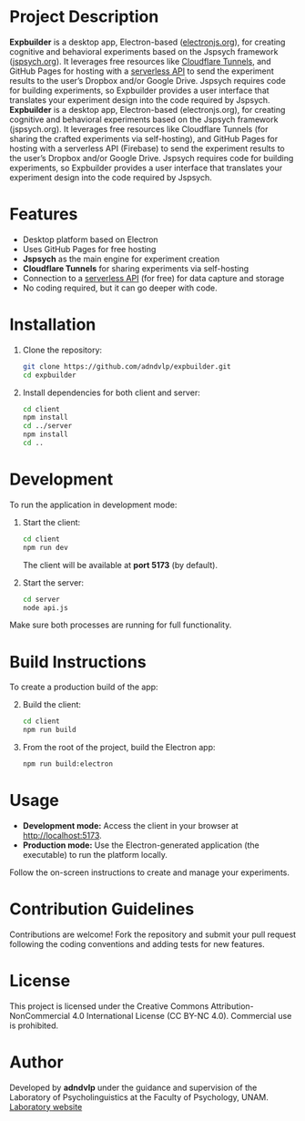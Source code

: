 # Project Description

**Expbuilder** is a desktop app, Electron-based ([electronjs.org](https://electronjs.org)), for creating cognitive and behavioral experiments based on the Jspsych framework ([jspsych.org](https://www.jspsych.org)). It leverages free resources like [Cloudflare Tunnels](https://developers.cloudflare.com/cloudflare-one/connections/connect-apps/), and GitHub Pages for hosting with a [serverless API](https://github.com/adndvlp/builder_api) to send the experiment results to the user’s Dropbox and/or Google Drive. Jspsych requires code for building experiments, so Expbuilder provides a user interface that translates your experiment design into the code required by Jspsych.
**Expbuilder** is a desktop app, Electron-based (electronjs.org), for creating cognitive and behavioral experiments based on the Jspsych framework (jspsych.org). It leverages free resources like Cloudflare Tunnels (for sharing the crafted experiments via self-hosting), and GitHub Pages for hosting with a serverless API (Firebase) to send the experiment results to the user’s Dropbox and/or Google Drive. Jspsych requires code for building experiments, so Expbuilder provides a user interface that translates your experiment design into the code required by Jspsych.

# Features

- Desktop platform based on Electron
- Uses GitHub Pages for free hosting
- **Jspsych** as the main engine for experiment creation
- **Cloudflare Tunnels** for sharing experiments via self-hosting
- Connection to a [serverless API](https://github.com/adndvlp/builder_api) (for free) for data capture and storage
- No coding required, but it can go deeper with code.

# Installation

1. Clone the repository:

   ```bash
   git clone https://github.com/adndvlp/expbuilder.git
   cd expbuilder
   ```

2. Install dependencies for both client and server:
   ```bash
   cd client
   npm install
   cd ../server
   npm install
   cd ..
   ```

# Development

To run the application in development mode:

1. Start the client:

   ```bash
   cd client
   npm run dev
   ```

   The client will be available at **port 5173** (by default).

2. Start the server:
   ```bash
   cd server
   node api.js
   ```

Make sure both processes are running for full functionality.

# Build Instructions

To create a production build of the app:

2. Build the client:

   ```bash
   cd client
   npm run build
   ```

3. From the root of the project, build the Electron app:
   ```bash
   npm run build:electron
   ```

# Usage

- **Development mode:** Access the client in your browser at [http://localhost:5173](http://localhost:5173).
- **Production mode:** Use the Electron-generated application (the executable) to run the platform locally.

Follow the on-screen instructions to create and manage your experiments.

# Contribution Guidelines

Contributions are welcome! Fork the repository and submit your pull request following the coding conventions and adding tests for new features.

# License

This project is licensed under the Creative Commons Attribution-NonCommercial 4.0 International License (CC BY-NC 4.0).
Commercial use is prohibited.

# Author

Developed by **adndvlp** under the guidance and supervision of the Laboratory of Psycholinguistics at the Faculty of Psychology, UNAM.
[Laboratory website](https://www.labpsicolinguistica.psicol.unam.mx/contacto.html)
